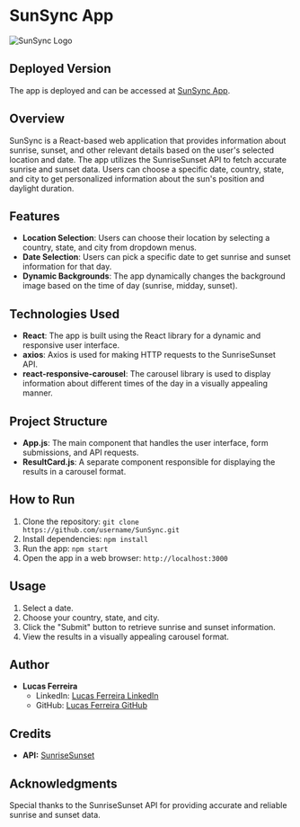 # SunSync App

![SunSync Logo](./src/assets/sun-sync-logo.png)

## Deployed Version

The app is deployed and can be accessed at [SunSync App](https://lcsferreira.github.io/sunsync-app/).

## Overview

SunSync is a React-based web application that provides information about sunrise, sunset, and other relevant details based on the user's selected location and date. The app utilizes the SunriseSunset API to fetch accurate sunrise and sunset data. Users can choose a specific date, country, state, and city to get personalized information about the sun's position and daylight duration.

## Features

- **Location Selection**: Users can choose their location by selecting a country, state, and city from dropdown menus.
- **Date Selection**: Users can pick a specific date to get sunrise and sunset information for that day.
- **Dynamic Backgrounds**: The app dynamically changes the background image based on the time of day (sunrise, midday, sunset).

## Technologies Used

- **React**: The app is built using the React library for a dynamic and responsive user interface.
- **axios**: Axios is used for making HTTP requests to the SunriseSunset API.
- **react-responsive-carousel**: The carousel library is used to display information about different times of the day in a visually appealing manner.

## Project Structure

- **App.js**: The main component that handles the user interface, form submissions, and API requests.
- **ResultCard.js**: A separate component responsible for displaying the results in a carousel format.

## How to Run

1. Clone the repository: `git clone https://github.com/username/SunSync.git`
2. Install dependencies: `npm install`
3. Run the app: `npm start`
4. Open the app in a web browser: `http://localhost:3000`

## Usage

1. Select a date.
2. Choose your country, state, and city.
3. Click the "Submit" button to retrieve sunrise and sunset information.
4. View the results in a visually appealing carousel format.

## Author

- **Lucas Ferreira**
  - LinkedIn: [Lucas Ferreira LinkedIn](https://www.linkedin.com/in/ls-oferreira/)
  - GitHub: [Lucas Ferreira GitHub](https://github.com/ls-oferreira)

## Credits

- **API:** [SunriseSunset](https://sunrisesunset.io/api/)

## Acknowledgments

Special thanks to the SunriseSunset API for providing accurate and reliable sunrise and sunset data.
